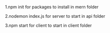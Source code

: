 1.npm init for packages to install in mern folder

2.nodemon index.js for server to start in api folder

3.npm start for client to start in client folder
